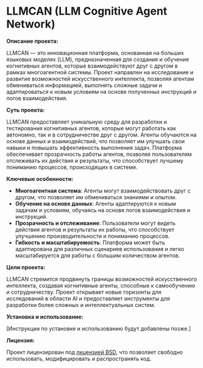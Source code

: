 # LLMCAN (LLM Cognitive Agent Network)

**Описание проекта:**

LLMCAN — это инновационная платформа, основанная на больших языковых моделях (LLM), предназначенная для создания и обучения когнитивных агентов, которые взаимодействуют друг с другом в рамках многоагентной системы. Проект направлен на исследование и развитие возможностей искусственного интеллекта, позволяя агентам обмениваться информацией, выполнять сложные задачи и адаптироваться к новым условиям на основе полученных инструкций и логов взаимодействия.

**Суть проекта:**

LLMCAN предоставляет уникальную среду для разработки и тестирования когнитивных агентов, которые могут работать как автономно, так и в сотрудничестве друг с другом. Агенты обучаются на основе данных и взаимодействий, что позволяет им улучшать свои навыки и повышать эффективность выполнения задач. Платформа обеспечивает прозрачность работы агентов, позволяя пользователям отслеживать их действия и результаты, что способствует лучшему пониманию процессов, происходящих в системе.

**Ключевые особенности:**

- **Многоагентная система**: Агенты могут взаимодействовать друг с другом, что позволяет им обмениваться знаниями и опытом.
- **Обучение на основе данных**: Агенты адаптируются к новым задачам и условиям, обучаясь на основе логов взаимодействия и инструкций.
- **Прозрачность и отслеживание**: Пользователи могут видеть действия агентов и результаты их работы, что способствует улучшению производительности и пониманию процессов.
- **Гибкость и масштабируемость**: Платформа может быть адаптирована для различных сценариев использования и легко масштабируется для работы с большим количеством агентов.

**Цели проекта:**

LLMCAN стремится продвинуть границы возможностей искусственного интеллекта, создавая когнитивные агенты, способные к самообучению и сотрудничеству. Проект открывает новые горизонты для исследований в области AI и предоставляет инструменты для разработки более сложных и интеллектуальных систем.

**Установка и использование:**

[Инструкции по установке и использованию будут добавлены позже.]

**Лицензия:**

Проект лицензирован под [лицензией BSD](LICENSE), что позволяет свободно использовать, модифицировать и распространять код.

